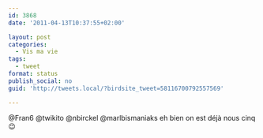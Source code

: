 ```yaml
---
id: 3868
date: '2011-04-13T10:37:55+02:00'

layout: post
categories:
  - Vis ma vie
tags:
  - tweet
format: status
publish_social: no
guid: 'http://tweets.local/?birdsite_tweet=58116700792557569'

---
```


@Fran6 @twikito @nbirckel @marlbismaniaks eh bien on est déjà nous cinq 😉